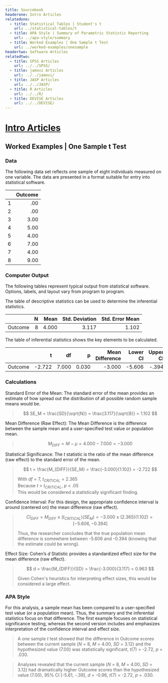 ```yaml
---
title: Sourcebook
headerone: Intro Articles
relatedone:
  - title: Statistical Tables | Student's t
    url: ../statistical-tables/t
  - title: APA Style | Summary of Parametric Statistic Reporting
    url: ../apa-style/summary
  - title: Worked Examples | One Sample t Test
    url: ../worked-examples/onesample
headertwo: Software Articles
relatedtwo:
  - title: SPSS Articles
    url: ../../SPSS/
  - title: jamovi Articles
    url: ../../jamovi/
  - title: JASP Articles
    url: ../../JASP/
  - title: R Articles
    url: ../../R/
  - title: DEVISE Articles
    url: ../../DEVISE/
---
```


# [Intro Articles](../index.md)

## Worked Examples | One Sample t Test

### Data

The following data set reflects one sample of eight individuals measured on one variable. The data are presented in a format suitable for entry into statistical software.

|     | Outcome |
|-----|--------:|
| 1   | .00     |
| 2   | .00     |
| 3   | 3.00    |
| 4   | 5.00    |
| 5   | 4.00    |
| 6   | 7.00    |
| 7   | 4.00    |
| 8   | 9.00    |

### Computer Output

The following tables represent typical output from statistical software. Options, labels, and layout vary from program to program.

The table of descriptive statistics can be used to determine the inferential statistics.

|         | N   | Mean  | Std. Deviation | Std. Error Mean |
|:--------|----:|------:|---------------:|----------------:|
| Outcome |   8 | 4.000 |          3.117 |           1.102 |

The table of inferential statistics shows the key elements to be calculated.

|         | t         |	df	  | p     | Mean Difference | Lower CI | Upper CI | Cohen's d | 
|:--------|----------:|------:|------:|----------------:|---------:|---------:|----------:|
| Outcome |	   -2.722 | 7.000 | 0.030 |          -3.000 |   -5.606 |    -.394 |     -.963 |

### Calculations

Standard Error of the Mean: The standard error of the mean provides an estimate of how spread out the distribution of all possible random sample means would be.

> $$ SE_M = \frac{SD}{\sqrt{N}} = \frac{3.117}{\sqrt{8}} = 1.102 $$

Mean Difference (Raw Effect): The Mean Difference is the difference between the sample mean and a user-specified test value or population mean.

> $$ M_{DIFF} = M - \mu = 4.000 − 7.000 = −3.000 $$

Statistical Significance: The *t* statistic is the ratio of the mean difference (raw effect) to the standard error of the mean.

> $$ t = \frac{M_{DIFF}}{SE_M} = \frac{-3.000}{1.102} = -2.722 $$
>
> With *df* = 7, *t<sub>CRITICAL</sub>* = 2.365  
> Because *t* > *t<sub>CRITICAL</sub>*, *p* < .05  
> This would be considered a statistically significant finding.

Confidence Interval: For this design, the appropriate confidence interval is around (centered on) the mean difference (raw effect).

> $$ CI_{DIFF} = M_{DIFF} \pm (t_{CRITICAL} ) (SE_M) = -3.000 \pm (2.365) (1.102) = [ -5.606, -0.394 ] $$
>
> Thus, the researcher concludes that the true population mean difference is somewhere between -5.606 and -0.394 (knowing that the estimate could be wrong).

Effect Size: Cohen’s *d* Statistic provides a standardized effect size for the mean difference (raw effect).

> $$ d = \frac{M_{DIFF}}{SD} = \frac{-3.000}{3.117} = 0.963 $$
>
> Given Cohen's heuristics for interpreting effect sizes, this would be considered a large effect.

### APA Style

For this analysis, a sample mean has been compared to a user-specified test value (or a population mean). Thus, the summary and the inferential statistics focus on that difference. The first example focuses on statistical significance testing, whereas the second version includes and emphasizes interpretation of the confidence interval and effect size.

> A one sample *t* test showed that the difference in Outcome scores between the current sample (*N* = 8, *M* = 4.00, *SD* = 3.12) and the hypothesized value (7.00) was statistically significant, *t*(7) = -2.72, *p* = .030.

> Analyses revealed that the current sample (*N* = 8, *M* = 4.00, *SD* = 3.12) had dramatically higher Outcome scores than the hypothesized value (7.00), 95% CI [-5.61, -.39], *d* = -0.96, *t*(7) = -2.72, *p* = .030.
